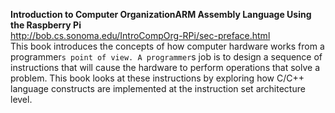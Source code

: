 **Introduction to Computer OrganizationARM Assembly Language Using the Raspberry Pi**  
http://bob.cs.sonoma.edu/IntroCompOrg-RPi/sec-preface.html  
This book introduces the concepts of how computer hardware works from a programmer`s point of view. A programmer`s job is to design a sequence of instructions that will cause the hardware to perform operations that solve a problem. This book looks at these instructions by exploring how C/C++ language constructs are implemented at the instruction set architecture level.